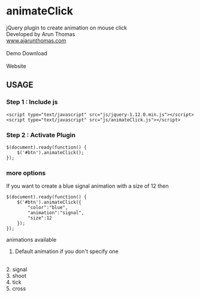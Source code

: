 # animateClick
 jQuery plugin to create animation on mouse click
<br>
Developed by Arun Thomas
<br>
www.ajarunthomas.com
<br>
<br>
<a href="http://www.ajarunthomas.com/jquery/animateClick/demo/" target="_blank" style="text-decoration:none">Demo</a>
<a download href="http://www.ajarunthomas.com/files/animateClick.js" target="_blank" style="text-decoration:none">Download</a>
<br><br>
<a href="http://www.ajarunthomas.com/jquery/animateClick/" target="_blank" style="text-decoration:none">Website</a>
## USAGE
### Step 1 : Include js
```
<script type="text/javascript" src="js/jquery-1.12.0.min.js"></script>
<script type="text/javascript" src="js/animateClick.js"></script>
```
### Step 2 : Activate Plugin
```
$(document).ready(function() {
    $('#btn').animateClick();
});
```
### more options
If you want to create a blue signal animation with a size of 12 then
```
$(document).ready(function() {
    $('#btn').animateClick({
        "color":"blue",
        "animation":"signal",
        "size":12
    });
});
```
animations available
<br>
1. Default animation if you don't specify one 
<br>
2. signal 
<br>
3. shoot 
<br>
4. tick 
<br>
5. cross
